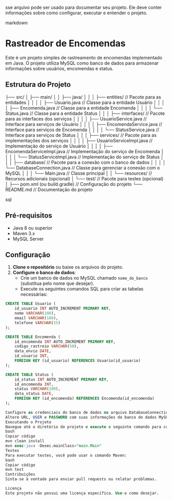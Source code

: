 sse arquivo pode ser usado para documentar seu projeto. Ele deve conter informações sobre como configurar, executar e entender o projeto.

markdown

# Rastreador de Encomendas

Este é um projeto simples de rastreamento de encomendas implementado em Java. O projeto utiliza MySQL como banco de dados para armazenar informações sobre usuários, encomendas e status.

## Estrutura do Projeto

├── src/
│   ├── main/
│   │   ├── java/
│   │   │   ├── entities/                           // Pacote para as entidades
│   │   │   │   ├── Usuario.java                    // Classe para a entidade Usuário
│   │   │   │   ├── Encomenda.java                  // Classe para a entidade Encomenda
│   │   │   │   └── Status.java                     // Classe para a entidade Status
│   │   │   ├── interfaces/                          // Pacote para as interfaces dos serviços
│   │   │   │   ├── UsuarioService.java             // Interface para serviços de Usuário
│   │   │   │   ├── EncomendaService.java           // Interface para serviços de Encomenda
│   │   │   │   └── StatusService.java              // Interface para serviços de Status
│   │   │   ├── services/                           // Pacote para as implementações dos serviços
│   │   │   │   ├── UsuarioServiceImpl.java         // Implementação do serviço de Usuário
│   │   │   │   ├── EncomendaServiceImpl.java       // Implementação do serviço de Encomenda
│   │   │   │   └── StatusServiceImpl.java          // Implementação do serviço de Status
│   │   │   ├── database/                           // Pacote para a conexão com o banco de dados
│   │   │   │   └── DatabaseConnection.java         // Classe para gerenciar a conexão com o MySQL
│   │   │   └── Main.java                           // Classe principal
│   │   └── resources/                              // Recursos adicionais (opcional)
│   └── test/                                       // Pacote para testes (opcional)
│
├── pom.xml (ou build.gradle)                       // Configuração do projeto
└── README.md                                       // Documentação do projeto

sql

## Pré-requisitos

- Java 8 ou superior
- Maven 3.x
- MySQL Server

## Configuração

1. **Clone o repositório** ou baixe os arquivos do projeto.
2. **Configure o banco de dados**:
   - Crie um banco de dados no MySQL chamado `nome_do_banco` (substitua pelo nome que desejar).
   - Execute os seguintes comandos SQL para criar as tabelas necessárias:

```sql
CREATE TABLE Usuario (
    id_usuario INT AUTO_INCREMENT PRIMARY KEY,
    nome VARCHAR(100),
    email VARCHAR(100),
    telefone VARCHAR(15)
);

CREATE TABLE Encomenda (
    id_encomenda INT AUTO_INCREMENT PRIMARY KEY,
    codigo_rastreio VARCHAR(50),
    data_envio DATE,
    id_usuario INT,
    FOREIGN KEY (id_usuario) REFERENCES Usuario(id_usuario)
);

CREATE TABLE Status (
    id_status INT AUTO_INCREMENT PRIMARY KEY,
    id_encomenda INT,
    status VARCHAR(100),
    data_status DATE,
    FOREIGN KEY (id_encomenda) REFERENCES Encomenda(id_encomenda)
);

Configure as credenciais do banco de dados no arquivo DatabaseConnection.java:
Altere URL, USER e PASSWORD com suas informações do banco de dados MySQL.
Executando o Projeto
Navegue até o diretório do projeto e execute o seguinte comando para compilar e executar o projeto:
bash
Copiar código
mvn clean install
mvn exec:java -Dexec.mainClass="main.Main"
Testes
Para executar testes, você pode usar o comando Maven:
bash
Copiar código
mvn test
Contribuições
Sinta-se à vontade para enviar pull requests ou relatar problemas.

Licença
Este projeto não possui uma licença específica. Use-o como desejar.








